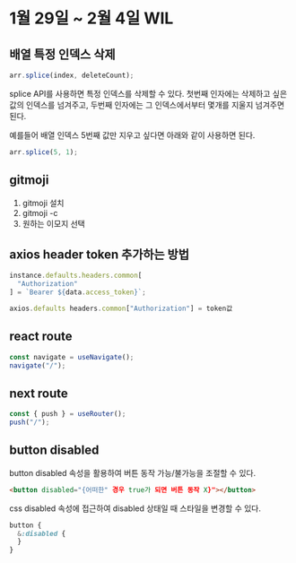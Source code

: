 # 1월 29일 ~ 2월 4일 WIL

## 배열 특정 인덱스 삭제

```js
arr.splice(index, deleteCount);
```

splice API를 사용하면 특정 인덱스를 삭제할 수 있다.
첫번째 인자에는 삭제하고 싶은 값의 인덱스를 넘겨주고,
두번째 인자에는 그 인덱스에서부터 몇개를 지울지 넘겨주면 된다.

예를들어 배열 인덱스 5번째 값만 지우고 싶다면 아래와 같이 사용하면 된다.

```js
arr.splice(5, 1);
```

## gitmoji

1. gitmoji 설치
2. gitmoji -c
3. 원하는 이모지 선택

## axios header token 추가하는 방법

```js
instance.defaults.headers.common[
  "Authorization"
] = `Bearer ${data.access_token}`;

axios.defaults headers.common["Authorization"] = token값
```

## react route

```js
const navigate = useNavigate();
navigate("/");
```

## next route

```js
const { push } = useRouter();
push("/");
```

## button disabled

button disabled 속성을 활용하여 버튼 동작 가능/불가능을 조절할 수 있다.

```html
<button disabled="{어떠한" 경우 true가 되면 버튼 동작 X}"></button>
```

css disabled 속성에 접근하여 disabled 상태일 때 스타일을 변경할 수 있다.

```css
button {
  &:disabled {
  }
}
```
